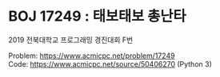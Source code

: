 # BOJ 17249 : 태보태보 총난타
2019 전북대학교 프로그래밍 경진대회 F번  
  
Problem: https://www.acmicpc.net/problem/17249  
Code: https://www.acmicpc.net/source/50406270 (Python 3)
